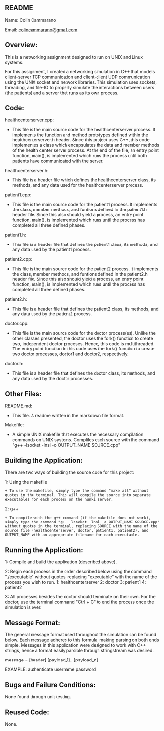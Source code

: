 README
---------------------------

Name: Colin Cammarano

Email: colincammarano@gmail.com

Overview:
---------------------------

This is a networking assignment designed to run on UNIX and Linux systems.

For this assignment, I created a networking simulation in C++ that models client-server TCP communication and client-client UDP communication using the UNIX socket and network libraries. This simulation uses sockets, threading, and file-IO to properly simulate the interactions between users (the patients) and a server that runs as its own process.

Code:
---------------------------

healthcenterserver.cpp:
+ This file is the main source code for the healthcenterserver process. It implements the function and method prototypes defined within the healthcenterserver.h header. Since this project uses C++, this code implementes a class which encapsulates the data and member methods of the health center server process. At the end of the file, an entry point function, main(), is implemented which runs the process until both patients have communicated with the server.

healthcenterserver.h:
+ This file is a header file which defines the healthcenterserver class, its methods, and any data used for the healthcenterserver process.

patient1.cpp:
+ This file is the main source code for the patient1 process. It implements the class, member methods, and funtions defined in the patient1.h header file. Since this also should yield a process, an entry point function, main(), is implemented which runs until the process has completed all three defined phases.

patient1.h:
+ This file is a header file that defines the patient1 class, its methods, and any data used by the patient1 process.

patient2.cpp:
+ This file is the main source code for the patient2 process. It implements the class, member methods, and funtions defined in the patient2.h header file. Since this also should yield a process, an entry point function, main(), is implemented which runs until the process has completed all three defined phases.

patient2.h:
+ This file is a header file that defines the patient2 class, its methods, and any data used by the patient2 process.

doctor.cpp:
+ This file is the main source code for the doctor process(es). Unlike the other classes presented, the doctor uses the fork() function to create two, independent doctor proceses. Hence, this code is multithreaded. The entry point function in this code uses the fork() function to create two doctor processes, doctor1 and doctor2, respectively.

doctor.h:
+ This file is a header file that defines the doctor class, its methods, and any data used by the doctor processes.

Other Files:
---------------------------

README.md:
+ This file. A readme written in the markdown file format.

Makefile:
+ A simple UNIX makefile that executes the necessary compilation commands on UNIX systems. Compliles each source with the command "g++ -lsocket -lnsl -o OUTPUT_NAME SOURCE.cpp"

Building the Application:
---------------------------

There are two ways of building the source code for this project:

1: Using the makefile

	+ To use the makefile, simply type the command "make all" without quotes in the terminal. This will compile the source into separate executables for each process on the nunki server.

2: g++

	+ To compile with the g++ command (if the makefile does not work), simply type the command "g++ -lsocket -lnsl -o OUTPUT_NAME SOURCE.cpp" without quotes in the terminal, replacing SOURCE with the name of the source file (healthcenterserver, doctor, patient1, patient2), and OUTPUT_NAME with an appropriate filename for each executable.

Running the Application:
---------------------------

1: Compile and build the application (described above).

2: Begin each process in the order described below using the command "./executable" without quotes, replacing "executable" with the name of the process you wish to run.
	1: healthcenterserver
	2: doctor
	3: patient1
	4: patient2

3: All processes besides the doctor should terminate on their own. For the doctor, use the terminal command "Ctrl + C" to end the process once the simulation is over.

Message Format:
---------------------------

The general message format used throughout the simulation can be found below. Each message adheres to this formula, making parsing on both ends simple. Messages in this application were designed to work with C++ strings, hence a format easily parsible through stringstream was desired.

message = [header] [payload_1]...[payload_n]

EXAMPLE: authenticate username password

Bugs and Failure Conditions:
---------------------------

None found through unit testing.

Reused Code:
---------------------------

None.

